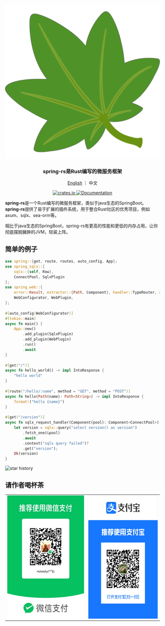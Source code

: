 <div align="center">
    <img src="docs/static/logo.svg" alt="Logo"/>
    <h3>spring-rs是Rust编写的微服务框架</h3>
    <p><a href="./README.md">English</a> ｜ 中文</p>
    <p>
        <a href="https://crates.io/crates/spring">
            <img src="https://img.shields.io/crates/v/spring.svg" alt="crates.io"/>
        </a>
        <a href="https://docs.rs/spring">
            <img src="https://docs.rs/spring/badge.svg" alt="Documentation"/>
        </a>
    </p>
</div>

<b>spring-rs</b>是一个Rust编写的微服务框架，类似于java生态的SpringBoot。<b>spring-rs</b>提供了易于扩展的插件系统，用于整合Rust社区的优秀项目，例如axum、sqlx、sea-orm等。

相比于java生态的SpringBoot，spring-rs有更高的性能和更低的内存占用，让你彻底摆脱臃肿的JVM，轻装上阵。

## 简单的例子

```rust
use spring::{get, route, routes, auto_config, App};
use spring_sqlx::{
    sqlx::{self, Row},
    ConnectPool, SqlxPlugin
};
use spring_web::{
    error::Result, extractor::{Path, Component}, handler::TypeRouter, axum::response::IntoResponse, Router, 
    WebConfigurator, WebPlugin,
};

#[auto_config(WebConfigurator)]
#[tokio::main]
async fn main() {
    App::new()
        .add_plugin(SqlxPlugin)
        .add_plugin(WebPlugin)
        .run()
        .await
}

#[get("/")]
async fn hello_world() -> impl IntoResponse {
    "hello world"
}

#[route("/hello/:name", method = "GET", method = "POST")]
async fn hello(Path(name): Path<String>) -> impl IntoResponse {
    format!("hello {name}")
}

#[get("/version")]
async fn sqlx_request_handler(Component(pool): Component<ConnectPool>) -> Result<String> {
    let version = sqlx::query("select version() as version")
        .fetch_one(&pool)
        .await
        .context("sqlx query failed")?
        .get("version");
    Ok(version)
}
```

![star history](https://api.star-history.com/svg?repos=spring-rs/spring-rs&type=Date)

## 请作者喝杯茶

<table>
<tr>
<td><img src="docs/static/sponsor-wechat.jpg" alt="微信" height="400"/></td>
<td><img src="docs/static/sponsor-alipay.jpg" alt="支付宝" height="400"/></td>
</tr>
</table>